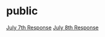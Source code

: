 # public
[July 7th Response](https://ashuang2013.github.io/public/July7Response)
[July 8th Response](https://ashuang2013.github.io/public/July8Response)
